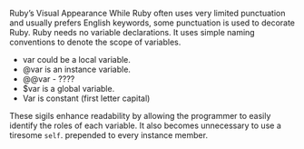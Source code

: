 Ruby’s Visual Appearance
While Ruby often uses very limited punctuation and usually prefers English keywords, some punctuation is used to decorate Ruby. Ruby needs no variable declarations. It uses simple naming conventions to denote the scope of variables.

- var could be a local variable.
- @var is an instance variable.
- @@var - ????
- $var is a global variable.
- Var is constant (first letter capital)

These sigils enhance readability by allowing the programmer to easily identify the roles of each variable. It also becomes unnecessary to use a tiresome `self`. prepended to every instance member.
